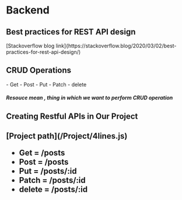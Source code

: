 <h1>Backend</h1>
<h2>
Best practices for REST API design
</h2>
[Stackoverflow blog link]{https://stackoverflow.blog/2020/03/02/best-practices-for-rest-api-design/)

<h2>
CRUD Operations</h2>
- Get
- Post 
- Put 
- Patch 
- delete 

<h5>Resouce mean , thing in which we want to perform CRUD operation</h5>

<h2>Creating Restful APIs in Our Project 
<h2>
[Project path](/Project/4lines.js)

- Get = /posts
- Post = /posts
- Put = /posts/:id
- Patch = /posts/:id
- delete = /posts/:id